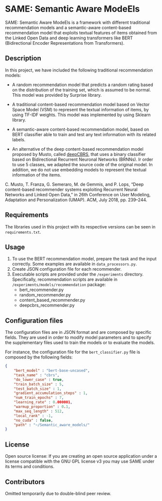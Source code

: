 # SAME: Semantic Aware ModeEls

SAME: Semantic Aware ModeEls is a framework with different traditional recommendation models and a semantic-aware content-based recommendation model that exploits textual features of items obtained from the Linked Open Data and deep learning transformers like BERT (Bidirectional Encoder Representations from Transformers).

## Description

In this project, we have included the following traditional recommendation models:

- A random recommendation model that predicts a random rating based on the distribution of the training set, which is assumed to be normal. This model was provided by Surprise library.

- A traditional content-based recommendation model based on Vector Space Model (VSM) to represent the textual information of items, by using TF-IDF weights. This model was implemented by using Sklearn library.

- A semantic-aware content-based recommendation model, based on BERT classifier able to train and test any text information with its related labels.

- An alternative of the deep content-based recommendation model proposed by Musto, called [deepCBRS](https://github.com/nlp-deepcbrs/amar), that uses a binary classifier based on Bidirectional Recurrent Neuronal Networks (BRNNs). Ir order to use 5 classes, we adapted the source code of the original model. In addition, we do not use embedding models to represent the textual information of the items.

C. Musto, T. Franza, G. Semeraro, M. de Gemmis, and P. Lops, “Deep content-based recommender systems exploiting Recurrent Neural Networks and Linked Open Data,” in 26th Conference on User Modeling, Adaptation and Personalization (UMAP). ACM, July 2018, pp. 239–244.

## Requirements

The libraries used in this project with its respective versions can be seen in `requirements.txt`.

## Usage

1. To use the BERT recommendation model, prepare the task and the input correctly. Some examples are available in `data_processors.py`.
2. Create JSON configuration file for each recommender.
3. Executable scripts are provided under the `/experiments` directory. Specifically, recommendation scripts are available in `/experiments/models/recommendation` package:
    - bert_recommender.py
    - random_recommender.py    
    - content_based_recommender.py
	- deepcbrs_recommender.py
     
## Configuration files

The configuration files are in JSON format and are composed by specific fields.
They are used in order to modify model parameters and to specify the supplementary files used to train the models or to evaluate the models. 

For instance, the configuration file for the `bert_classifier.py` file is composed by the following fields:

```json
{
	"bert_model" : "bert-base-uncased",
	"task_name" : "cbrs",
	"do_lower_case" : true,
	"train_batch_size" : 5,
	"test_batch_size" : 1,
	"gradient_accumulation_steps" : 1,
	"num_train_epochs" : 7,
	"learning_rate" : 0.000001,
	"warmup_proportion" : 0.1,
	"max_seq_length" : 512,
	"local_rank" : -1,
	"no_cuda" : false,
	"path" : "~/Semantic_aware_models/"
}
```

## License

Open source license: If you are creating an open source application under a license compatible with the GNU GPL license v3 you may use SAME under its terms and conditions.

## Contributors

Omitted temporarily due to double-blind peer review. 
